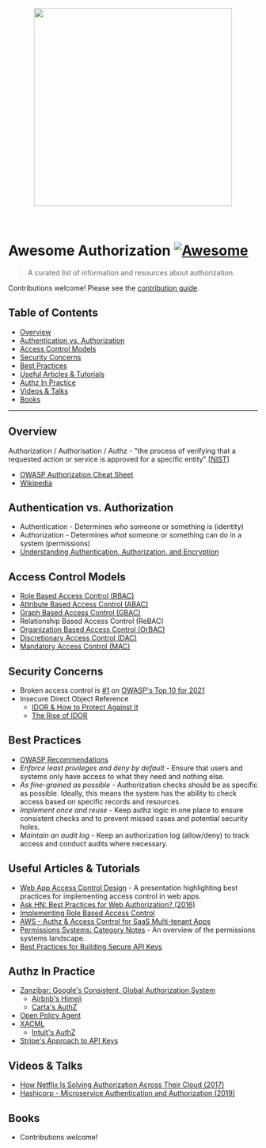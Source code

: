 <div align="center" alt="Warrant">
    <a href="https://warrant.dev/" target="_blank">
        <img src="https://warrant.dev/images/warrant_logo_wide.png" width="400">
    </a>
    </br>
    </br>
    </br>
</div>

# Awesome Authorization [![Awesome](https://awesome.re/badge-flat2.svg)](https://awesome.re)

> A curated list of information and resources about authorization.

Contributions welcome! Please see the [contribution guide](CONTRIBUTING.md).

## Table of Contents
- [Overview](#overview)
- [Authentication vs. Authorization](#authentication-vs-authorization)
- [Access Control Models](#access-control-models)
- [Security Concerns](#security-concerns)
- [Best Practices](#best-practices)
- [Useful Articles & Tutorials](#useful-articles--tutorials)
- [Authz In Practice](#authz-in-practice)
- [Videos & Talks](#videos--talks)
- [Books](#books)

---

## Overview
Authorization / Authorisation / Authz - "the process of verifying that a requested action or service is approved for a specific entity" [[NIST](https://csrc.nist.gov/glossary/term/authorization)]
- [OWASP Authorization Cheat Sheet](https://cheatsheetseries.owasp.org/cheatsheets/Authorization_Cheat_Sheet.html)
- [Wikipedia](https://en.wikipedia.org/wiki/Authorization)

## Authentication vs. Authorization
- Authentication - Determines *who* someone or something is (identity)
- Authorization - Determines *what* someone or something can do in a system (permissions)
- [Understanding Authentication, Authorization, and Encryption](https://www.bu.edu/tech/about/security-resources/bestpractice/auth/)

## Access Control Models
- [Role Based Access Control (RBAC)](https://en.wikipedia.org/wiki/Role-based_access_control)
- [Attribute Based Access Control (ABAC)](https://en.wikipedia.org/wiki/Attribute-based_access_control)
- [Graph Based Access Control (GBAC)](https://en.wikipedia.org/wiki/Graph-based_access_control)
- Relationship Based Access Control (ReBAC)
- [Organization Based Access Control (OrBAC)](https://en.wikipedia.org/wiki/Organisation-based_access_control)
- [Discretionary Access Control (DAC)](https://en.wikipedia.org/wiki/Discretionary_access_control)
- [Mandatory Access Control (MAC)](https://en.wikipedia.org/wiki/Mandatory_access_control)

## Security Concerns
- Broken access control is [#1](https://owasp.org/Top10/A01_2021-Broken_Access_Control/) on [OWASP's Top 10 for 2021](https://owasp.org/Top10/)
- Insecure Direct Object Reference
  - [IDOR & How to Protect Against It](https://blog.warrant.dev/insecure-direct-object-reference)
  - [The Rise of IDOR](https://www.hackerone.com/resources/hackerone/the-rise-of-idor)

## Best Practices
- [OWASP Recommendations](https://cheatsheetseries.owasp.org/cheatsheets/Authorization_Cheat_Sheet.html#recommendations)
- *Enforce least privileges and deny by default* - Ensure that users and systems only have access to what they need and nothing else.
- *As fine-grained as possible* - Authorization checks should be as specific as possible. Ideally, this means the system has the ability to check access based on specific records and resources.
- *Implement once and reuse* - Keep authz logic in one place to ensure consistent checks and to prevent missed cases and potential security holes.
- *Maintain an audit log* - Keep an authorization log (allow/deny) to track access and conduct audits where necessary.

## Useful Articles & Tutorials
- [Web App Access Control Design](https://owasp.org/www-pdf-archive/ASDC12-Access_Control_Designs_and_Pitfalls.pdf) - A presentation highlighting best practices for implementing access control in web apps.
- [Ask HN: Best Practices for Web Authorization? (2016)](https://news.ycombinator.com/item?id=11151790)
- [Implementing Role Based Access Control](https://blog.warrant.dev/implementing-role-based-access-control)
- [AWS - Authz & Access Control for SaaS Multi-tenant Apps](https://docs.aws.amazon.com/prescriptive-guidance/latest/saas-multitenant-api-access-authorization/welcome.html)
- [Permissions Systems: Category Notes](https://kojo.blog/permissions-sytems/) - An overview of the permissions systems landscape.
- [Best Practices for Building Secure API Keys](https://www.freecodecamp.org/news/best-practices-for-building-api-keys-97c26eabfea9/)

## Authz In Practice
- [Zanzibar: Google's Consistent, Global Authorization System](https://research.google/pubs/pub48190/)
  - [Airbnb's Himeji](https://medium.com/airbnb-engineering/himeji-a-scalable-centralized-system-for-authorization-at-airbnb-341664924574)
  - [Carta's AuthZ](https://medium.com/building-carta/authz-cartas-highly-scalable-permissions-system-782a7f2c840f)
- [Open Policy Agent](https://www.openpolicyagent.org/)
- [XACML](https://en.wikipedia.org/wiki/XACML)
  - [Intuit's AuthZ](https://medium.com/intuit-engineering/authz-intuits-unified-dynamic-authorization-system-bea554d18f91)
- [Stripe's Approach to API Keys](https://stripe.com/docs/keys)

## Videos & Talks
- [How Netflix Is Solving Authorization Across Their Cloud (2017)](https://www.youtube.com/watch?v=R6tUNpRpdnY)
- [Hashicorp - Microservice Authentication and Authorization (2019)](https://www.youtube.com/watch?v=ZjPF8yZ83Wo)

## Books
- Contributions welcome!
